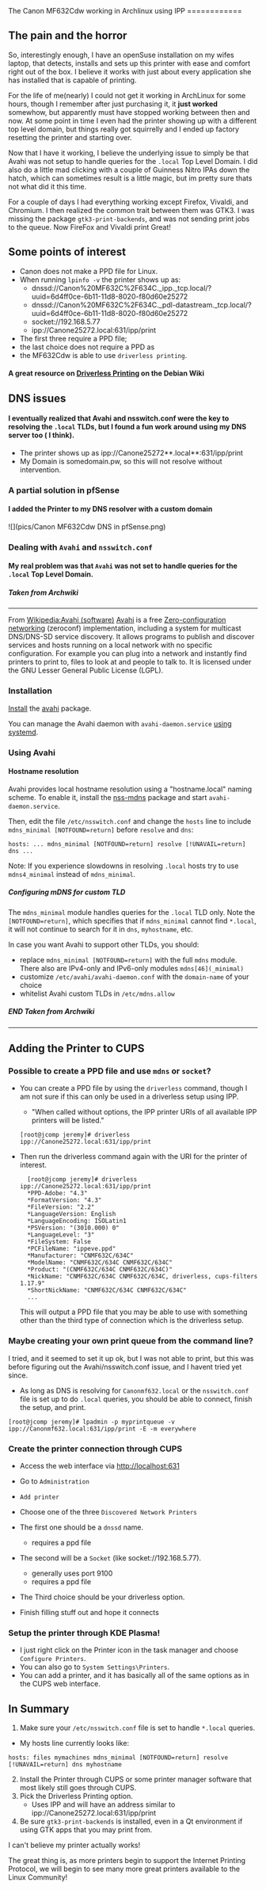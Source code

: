 <title>The Canon MF632Cdw working in Archlinux using IPP</title>
The Canon MF632Cdw working in Archlinux using IPP
============

The pain and the horror
--------------
So, interestingly enough, I have an openSuse installation on my wifes laptop, that detects, installs and sets up this printer with ease and comfort right out of the box. I believe it works with just about every application she has installed that is capable of printing. 

For the life of me(nearly) I could not get it working in ArchLinux for some hours, though I remember after just purchasing it, it **just worked** somewhow, but apparently must have stopped working between then and now.  At some point in time I even had the printer showing up with a different top level domain, but things really got squirrelly and I ended up factory resetting the printer and starting over.

Now that I have it working, I believe the underlying issue to simply be that Avahi was not setup to handle queries for the `.local` Top Level Domain. I did also do a little mad clicking with a couple of Guinness Nitro IPAs down the hatch, which can sometimes result is a little magic, but im pretty sure thats not what did it this time. 

For a couple of days I had everything working except Firefox, Vivaldi, and Chromium. I then realized the common trait between them was GTK3. I was missing the package `gtk3-print-backends`, and was not sending print jobs to the queue. Now FireFox and Vivaldi print Great!

Some points of interest
-------------
* Canon does not make a PPD file for Linux.
* When running `lpinfo -v` the printer shows up as:
  * dnssd://Canon%20MF632C%2F634C._ipp._tcp.local/?uuid=6d4ff0ce-6b11-11d8-8020-f80d60e25272
  * dnssd://Canon%20MF632C%2F634C._pdl-datastream._tcp.local/?uuid=6d4ff0ce-6b11-11d8-8020-f80d60e25272
  * socket://192.168.5.77
  * ipp://Canone25272.local:631/ipp/print
* The first three require a PPD file; 
* the last choice does not require a PPD as
* the MF632Cdw is able to use `driverless printing`.

#### A great resource on [Driverless Printing](https://wiki.debian.org/DriverlessPrinting) on the Debian Wiki

DNS issues
-----------
#### I eventually realized that Avahi and nsswitch.conf were the key to resolving the `.local` TLDs, but I found a fun work around using my DNS server too ( I think).
* The printer shows up as ipp://Canone25272**.local**:631/ipp/print 
* My Domain is somedomain.pw, so this will not resolve without intervention.

### A partial solution in pfSense

#### I added the Printer to my DNS resolver with a custom domain
![](pics/Canon MF632Cdw DNS in pfSense.png)

### Dealing with `Avahi` and `nsswitch.conf`
#### My real problem was that `Avahi` was not set to handle queries for the `.local` Top Level Domain.


##### Taken from Archwiki
------------


   From <a href="https://en.wikipedia.org/wiki/Avahi_(software)">Wikipedia:Avahi (software)</a>
  <a href="http://avahi.org/">Avahi</a> is a free <a href="https://en.wikipedia.org/wiki/Zero-configuration_networking">Zero-configuration networking</a> (zeroconf) implementation, including a system for multicast DNS/DNS-SD service discovery. It allows programs to publish and discover services and hosts running on a local network with no specific configuration. For example you can plug into a network and instantly find printers to print to, files to look at and people to talk to. It is licensed under the GNU Lesser General Public License (LGPL).


### Installation
[Install](https://wiki.archlinux.org/index.php/Install) the <a href="https://www.archlinux.org/packages/?name=avahi">avahi</a> package.

You can manage the Avahi daemon with `avahi-daemon.service` [using systemd](https://wiki.archlinux.org/index.php/Systemd#Using_units).


### Using Avahi

#### Hostname resolution

Avahi provides local hostname resolution using a "hostname.local" naming scheme. To enable it, install the [nss-mdns](https://www.archlinux.org/packages/?name=nss-mdns) package and start `avahi-daemon.service`.

Then, edit the file `/etc/nsswitch.conf` and change the `hosts` line to include `mdns_minimal [NOTFOUND=return]` before `resolve` and `dns`:
```
hosts: ... mdns_minimal [NOTFOUND=return] resolve [!UNAVAIL=return] dns ...
```
Note: If you experience slowdowns in resolving `.local` hosts try to use `mdns4_minimal` instead of `mdns_minimal`.

##### Configuring mDNS for custom TLD
The `mdns_minimal` module handles queries for the `.local` TLD only. Note the `[NOTFOUND=return]`, which specifies that if `mdns_minimal` cannot find `*.local`, it will not continue to search for it in `dns`, `myhostname`, etc.

In case you want Avahi to support other TLDs, you should:

* replace `mdns_minimal [NOTFOUND=return]` with the full `mdns` module. There also are IPv4-only and IPv6-only modules `mdns[46](_minimal)`
* customize `/etc/avahi/avahi-daemon.conf` with the `domain-name` of your choice
* whitelist Avahi custom TLDs in `/etc/mdns.allow`
##### END Taken from Archwiki
------------


Adding the Printer to CUPS
----------------------

### Possible to create a PPD file and use `mdns` or `socket`?
* You can create a PPD file by using the `driverless` command, though I am not sure if this can only be used in a driverless setup using IPP.
  *  "When called without options, the IPP printer URIs of all available IPP printers will be listed."
 
  ```
  [root@jcomp jeremy]# driverless
  ipp://Canone25272.local:631/ipp/print

  ```
* Then run the driverless command again with the URI for the printer of interest.
  ```
    [root@jcomp jeremy]# driverless ipp://Canone25272.local:631/ipp/print
    *PPD-Adobe: "4.3"
    *FormatVersion: "4.3"
    *FileVersion: "2.2"
    *LanguageVersion: English
    *LanguageEncoding: ISOLatin1
    *PSVersion: "(3010.000) 0"
    *LanguageLevel: "3"
    *FileSystem: False
    *PCFileName: "ippeve.ppd"
    *Manufacturer: "CNMF632C/634C"
    *ModelName: "CNMF632C/634C CNMF632C/634C"
    *Product: "(CNMF632C/634C CNMF632C/634C)"
    *NickName: "CNMF632C/634C CNMF632C/634C, driverless, cups-filters 1.17.9"
    *ShortNickName: "CNMF632C/634C CNMF632C/634C"
    ...
   ```
   This will output a PPD file that you may be able to use with something other than the third type of connection which is the driverless setup.
   
### Maybe creating your own print queue from the command line?
I tried, and it seemed to set it up ok, but I was not able to print, but this was before figuring out the Avahi/nsswitch.conf issue, and I havent tried yet since. 
*  As long as DNS is resolving for `Canonmf632.local` or the `nsswitch.conf` file is set up to do `.local` queries, you should be able to connect, finish the setup, and print.
  ```
  [root@jcomp jeremy]# lpadmin -p myprintqueue -v ipp://Canonmf632.local:631/ipp/print -E -m everywhere

  ```
 
### Create the printer connection through CUPS 
* Access the web interface via [http://localhost:631](http://localhost:631)
* Go to `Administration`
* `Add printer`
* Choose one of the three `Discovered Network Printers`
 * The first one should be a `dnssd` name.
   * requires a ppd file
 * The second will be a `Socket` (like socket://192.168.5.77).
   * generally uses port 9100
   * requires a ppd file
 * The Third choice should be your driverless option.

* Finish filling stuff out and hope it connects


### Setup the printer through KDE Plasma!
 * I just right click on the Printer icon in the task manager and choose `Configure Printers`.
 * You can also go to `System Settings\Printers`.
 * You can add a printer, and it has basically all of the same options as in the CUPS web interface.

In Summary
-----------

1. Make sure your `/etc/nsswitch.conf` file is set to handle `*.local` queries.
  * My hosts line currently looks like:
   ```
   hosts: files mymachines mdns_minimal [NOTFOUND=return] resolve [!UNAVAIL=return] dns myhostname
   ```
2. Install the Printer through CUPS or some printer manager software that most likely still goes through CUPS.
3. Pick the Driverless Printing option.
   * Uses IPP and will have an address similar to ipp://Canone25272.local:631/ipp/print
4. Be sure `gtk3-print-backends` is installed, even in a Qt environment if using GTK apps that you may print from.

I can't believe my printer actually works!  

The great thing is, as more printers begin to support the Internet Printing Protocol, we will begin to see many more great printers available to the Linux Community!
